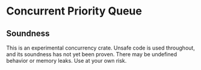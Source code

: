 # Concurrent Priority Queue

## Soundness
This is an experimental concurrency crate.
Unsafe code is used throughout, and its soundness has not yet been proven.
There may be undefined behavior or memory leaks.
Use at your own risk.